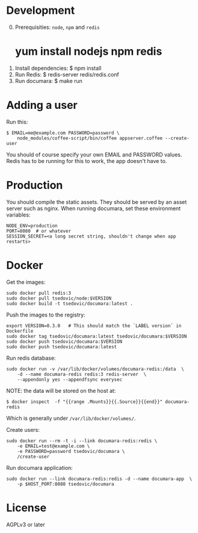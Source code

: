 # Development #

0. Prerequisities: `node`, `npm` and `redis`
    # yum install nodejs npm redis
1. Install dependencies:
    $ npm install
2. Run Redis:
    $ redis-server redis/redis.conf
3. Run documara:
    $ make run


# Adding a user #

Run this:

    $ EMAIL=me@example.com PASSWORD=password \
        node_modules/coffee-script/bin/coffee appserver.coffee --create-user

You should of course specify your own EMAIL and PASSWORD values. Redis has to
be running for this to work, the app doesn't have to.


# Production #

You should compile the static assets. They should be served by an asset server
such as nginx.  When running documara, set these environment variables:

    NODE_ENV=production
    PORT=8080  # or whatever
    SESSION_SECRET=<a long secret string, shouldn't change when app restarts>


# Docker #

Get the images:

    sudo docker pull redis:3
    sudo docker pull tsedovic/node:$VERSION
    sudo docker build -t tsedovic/documara:latest .

Push the images to the registry:

    export VERSION=0.3.0   # This should match the `LABEL version` in Dockerfile
    sudo docker tag tsedovic/documara:latest tsedovic/documara:$VERSION
    sudo docker push tsedovic/documara:$VERSION
    sudo docker push tsedovic/documara:latest

Run redis database:

    sudo docker run -v /var/lib/docker/volumes/documara-redis:/data  \
        -d --name documara-redis redis:3 redis-server  \
        --appendonly yes --appendfsync everysec

NOTE: the data will be stored on the host at:

    $ docker inspect  -f "{{range .Mounts}}{{.Source}}{{end}}" documara-redis

Which is generally under `/var/lib/docker/volumes/`.

Create users:

    sudo docker run --rm -t -i --link documara-redis:redis \
        -e EMAIL=test@example.com \
        -e PASSWORD=password tsedovic/documara \
        /create-user

Run documara application:

    sudo docker run --link documara-redis:redis -d --name documara-app  \
        -p $HOST_PORT:8080 tsedovic/documara


# License

AGPLv3 or later
